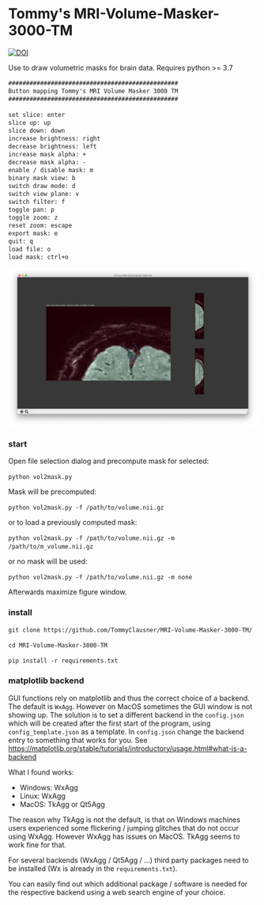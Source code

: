 # Tommy's MRI-Volume-Masker-3000-TM 
[![DOI](https://zenodo.org/badge/DOI/10.5281/zenodo.7211758.svg)](https://doi.org/10.5281/zenodo.7211758)


Use to draw volumetric masks for brain data. Requires python >= 3.7

```
################################################
Button mapping Tommy's MRI Volume Masker 3000 TM
################################################

set slice: enter
slice up: up
slice down: down
increase brightness: right
decrease brightness: left
increase mask alpha: +
decrease mask alpha: -
enable / disable mask: m
binary mask view: b
switch draw mode: d
switch view plane: v
switch filter: f
toggle pan: p
toggle zoom: z
reset zoom: escape
export mask: e
quit: q
load file: o
load mask: ctrl+o
```

![example image](https://github.com/TommyClausner/MRI-Volume-Masker-3000-TM/blob/main/example.png?raw=true)

### start
Open file selection dialog and precompute mask for selected:

`python vol2mask.py`

Mask will be precomputed:

`python vol2mask.py -f /path/to/volume.nii.gz`

or to load a previously computed mask:

`python vol2mask.py -f /path/to/volume.nii.gz -m /path/to/m_volume.nii.gz`

or no mask will be used:

`python vol2mask.py -f /path/to/volume.nii.gz -m none`

Afterwards maximize figure window.

### install

`git clone https://github.com/TommyClausner/MRI-Volume-Masker-3000-TM/`

`cd MRI-Volume-Masker-3000-TM`

`pip install -r requirements.txt`

### matplotlib backend
GUI functions rely on matplotlib and thus the correct choice of a backend. The default is `WxAgg`. However on MacOS sometimes the GUI window is not showing up. The solution is to set a different backend in the `config.json` which will be created after the first start of the program, using `config_template.json` as a template. In `config.json` change the backend entry to something that works for you. See https://matplotlib.org/stable/tutorials/introductory/usage.html#what-is-a-backend

What I found works:
- Windows: WxAgg
- Linux: WxAgg
- MacOS: TkAgg or Qt5Agg

The reason why TkAgg is not the default, is that on Windows machines users experienced some flickering / jumping glitches that do not occur using WxAgg. However WxAgg has issues on MacOS. TkAgg seems to work fine for that.

For several backends (WxAgg / Qt5Agg / ...) third party packages need to be installed (Wx is already in the `requirements.txt`).

You can easily find out which additional package / software is needed for the respective backend using a web search engine of your choice.
